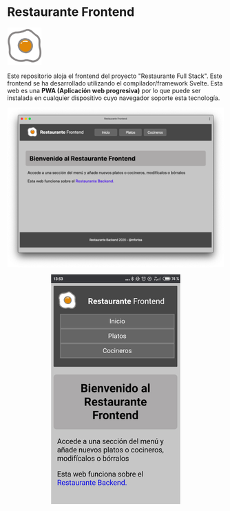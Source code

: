 # Restaurante Frontend

<img alt="logo" width="80px" src="public/favicon.png">

Este repositorio aloja el frontend del proyecto "Restaurante Full Stack".
Este frontend se ha desarrollado utilizando el compilador/framework Svelte. Esta web es una **PWA (Aplicación web progresiva)** por lo que puede ser instalada en cualquier dispositivo cuyo navegador soporte esta tecnología.


![Captura de la app instalada en macOS](assets/captura-inicio.png)

<p align="center">
  <img alt="Captura de la app instalada en Android" width="300px" src="assets/captura-android.jpg"> 
</p>

